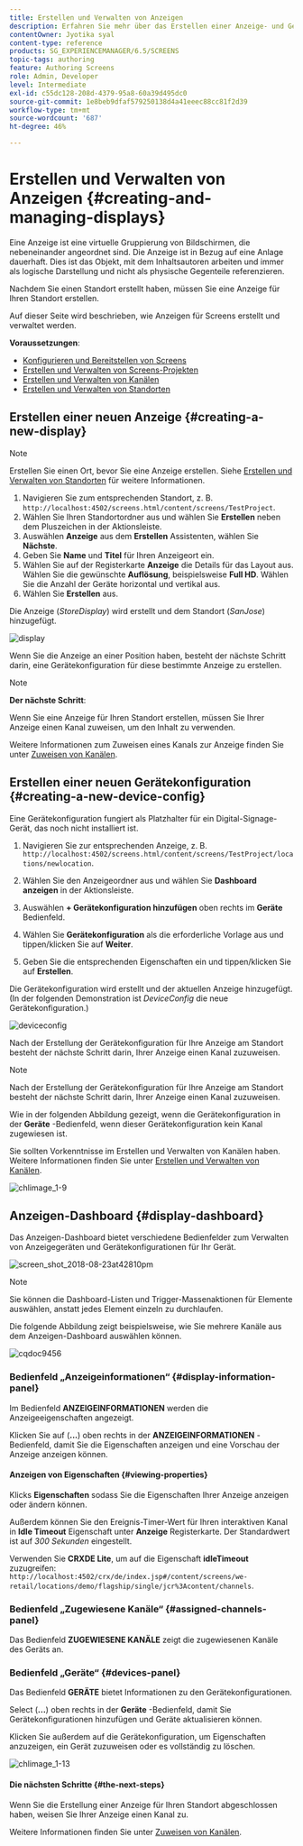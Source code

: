 ```yaml
---
title: Erstellen und Verwalten von Anzeigen
description: Erfahren Sie mehr über das Erstellen einer Anzeige- und Gerätekonfiguration in AEM Screens. Erfahren Sie auch mehr über das Anzeigen-Dashboard.
contentOwner: Jyotika syal
content-type: reference
products: SG_EXPERIENCEMANAGER/6.5/SCREENS
topic-tags: authoring
feature: Authoring Screens
role: Admin, Developer
level: Intermediate
exl-id: c55dc128-208d-4379-95a8-60a39d495dc0
source-git-commit: 1e8beb9dfaf579250138d4a41eeec88cc81f2d39
workflow-type: tm+mt
source-wordcount: '687'
ht-degree: 46%

---
```


# Erstellen und Verwalten von Anzeigen {#creating-and-managing-displays}

Eine Anzeige ist eine virtuelle Gruppierung von Bildschirmen, die nebeneinander angeordnet sind. Die Anzeige ist in Bezug auf eine Anlage dauerhaft. Dies ist das Objekt, mit dem Inhaltsautoren arbeiten und immer als logische Darstellung und nicht als physische Gegenteile referenzieren.

Nachdem Sie einen Standort erstellt haben, müssen Sie eine Anzeige für Ihren Standort erstellen.

Auf dieser Seite wird beschrieben, wie Anzeigen für Screens erstellt und verwaltet werden.

**Voraussetzungen**:

* [Konfigurieren und Bereitstellen von Screens](configuring-screens-introduction.md)
* [Erstellen und Verwalten von Screens-Projekten](creating-a-screens-project.md)
* [Erstellen und Verwalten von Kanälen](managing-channels.md)
* [Erstellen und Verwalten von Standorten](managing-locations.md)

## Erstellen einer neuen Anzeige {#creating-a-new-display}

>[!NOTE]
>
>Erstellen Sie einen Ort, bevor Sie eine Anzeige erstellen. Siehe [Erstellen und Verwalten von Standorten](managing-locations.md) für weitere Informationen.

1. Navigieren Sie zum entsprechenden Standort, z. B. `http://localhost:4502/screens.html/content/screens/TestProject`.
1. Wählen Sie Ihren Standortordner aus und wählen Sie **Erstellen** neben dem Pluszeichen in der Aktionsleiste.
1. Auswählen **Anzeige** aus dem **Erstellen** Assistenten, wählen Sie **Nächste**.
1. Geben Sie **Name** und **Titel** für Ihren Anzeigeort ein.
1. Wählen Sie auf der Registerkarte **Anzeige** die Details für das Layout aus. Wählen Sie die gewünschte **Auflösung**, beispielsweise **Full HD**. Wählen Sie die Anzahl der Geräte horizontal und vertikal aus.
1. Wählen Sie **Erstellen** aus.

Die Anzeige (*StoreDisplay*) wird erstellt und dem Standort (*SanJose*) hinzugefügt.

![display](assets/display.gif)

Wenn Sie die Anzeige an einer Position haben, besteht der nächste Schritt darin, eine Gerätekonfiguration für diese bestimmte Anzeige zu erstellen.

>[!NOTE]
>
>**Der nächste Schritt**:
>
>Wenn Sie eine Anzeige für Ihren Standort erstellen, müssen Sie Ihrer Anzeige einen Kanal zuweisen, um den Inhalt zu verwenden.
>
>Weitere Informationen zum Zuweisen eines Kanals zur Anzeige finden Sie unter [Zuweisen von Kanälen](channel-assignment.md).

## Erstellen einer neuen Gerätekonfiguration {#creating-a-new-device-config}

Eine Gerätekonfiguration fungiert als Platzhalter für ein Digital-Signage-Gerät, das noch nicht installiert ist.

1. Navigieren Sie zur entsprechenden Anzeige, z. B. `http://localhost:4502/screens.html/content/screens/TestProject/locations/newlocation`.
1. Wählen Sie den Anzeigeordner aus und wählen Sie **Dashboard anzeigen** in der Aktionsleiste.
1. Auswählen **+ Gerätekonfiguration hinzufügen** oben rechts im **Geräte** Bedienfeld.

1. Wählen Sie **Gerätekonfiguration** als die erforderliche Vorlage aus und tippen/klicken Sie auf **Weiter**.

1. Geben Sie die entsprechenden Eigenschaften ein und tippen/klicken Sie auf **Erstellen**.

Die Gerätekonfiguration wird erstellt und der aktuellen Anzeige hinzugefügt. (In der folgenden Demonstration ist *DeviceConfig* die neue Gerätekonfiguration.)

![deviceconfig](assets/deviceconfig.gif)

Nach der Erstellung der Gerätekonfiguration für Ihre Anzeige am Standort besteht der nächste Schritt darin, Ihrer Anzeige einen Kanal zuzuweisen.

>[!NOTE]
>
>Nach der Erstellung der Gerätekonfiguration für Ihre Anzeige am Standort besteht der nächste Schritt darin, Ihrer Anzeige einen Kanal zuzuweisen.
>
>Wie in der folgenden Abbildung gezeigt, wenn die Gerätekonfiguration in der **Geräte** -Bedienfeld, wenn dieser Gerätekonfiguration kein Kanal zugewiesen ist.
>
>Sie sollten Vorkenntnisse im Erstellen und Verwalten von Kanälen haben. Weitere Informationen finden Sie unter [Erstellen und Verwalten von Kanälen](managing-channels.md).

![chlimage_1-9](assets/chlimage_1-9.png)

## Anzeigen-Dashboard {#display-dashboard}

Das Anzeigen-Dashboard bietet verschiedene Bedienfelder zum Verwalten von Anzeigegeräten und Gerätekonfigurationen für Ihr Gerät.

![screen_shot_2018-08-23at42810pm](assets/screen_shot_2018-08-23at42810pm.png)

>[!NOTE]
>
>Sie können die Dashboard-Listen und Trigger-Massenaktionen für Elemente auswählen, anstatt jedes Element einzeln zu durchlaufen.
>
>Die folgende Abbildung zeigt beispielsweise, wie Sie mehrere Kanäle aus dem Anzeigen-Dashboard auswählen können.

![cqdoc9456](assets/cqdoc9456.gif)

### Bedienfeld „Anzeigeinformationen“ {#display-information-panel}

Im Bedienfeld **ANZEIGEINFORMATIONEN** werden die Anzeigeeigenschaften angezeigt.

Klicken Sie auf (**...**) oben rechts in der **ANZEIGEINFORMATIONEN** -Bedienfeld, damit Sie die Eigenschaften anzeigen und eine Vorschau der Anzeige anzeigen können.


#### Anzeigen von Eigenschaften {#viewing-properties}

Klicks **Eigenschaften** sodass Sie die Eigenschaften Ihrer Anzeige anzeigen oder ändern können.

Außerdem können Sie den Ereignis-Timer-Wert für Ihren interaktiven Kanal in **Idle Timeout** Eigenschaft unter **Anzeige** Registerkarte. Der Standardwert ist auf *300 Sekunden* eingestellt.

Verwenden Sie **CRXDE Lite**, um auf die Eigenschaft **idleTimeout** zuzugreifen: `http://localhost:4502/crx/de/index.jsp#/content/screens/we-retail/locations/demo/flagship/single/jcr%3Acontent/channels`.


### Bedienfeld „Zugewiesene Kanäle“ {#assigned-channels-panel}

Das Bedienfeld **ZUGEWIESENE KANÄLE** zeigt die zugewiesenen Kanäle des Geräts an.


### Bedienfeld „Geräte“ {#devices-panel}

Das Bedienfeld **GERÄTE** bietet Informationen zu den Gerätekonfigurationen.

Select (**...**) oben rechts in der **Geräte** -Bedienfeld, damit Sie Gerätekonfigurationen hinzufügen und Geräte aktualisieren können.

Klicken Sie außerdem auf die Gerätekonfiguration, um Eigenschaften anzuzeigen, ein Gerät zuzuweisen oder es vollständig zu löschen.

![chlimage_1-13](assets/chlimage_1-13.png)

#### Die nächsten Schritte {#the-next-steps}

Wenn Sie die Erstellung einer Anzeige für Ihren Standort abgeschlossen haben, weisen Sie Ihrer Anzeige einen Kanal zu.

Weitere Informationen finden Sie unter [Zuweisen von Kanälen](channel-assignment.md).
